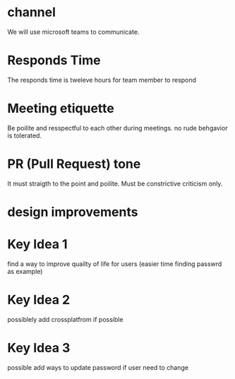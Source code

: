 # channel
We will use microsoft teams to communicate.

# Responds Time
The responds time is tweleve hours for team member to respond

# Meeting etiquette
Be poilite and resspectful to each other during meetings. no rude behgavior is tolerated.

# PR (Pull Request) tone
It must straigth to the point and poilite. Must be constrictive criticism only.

# design improvements
# Key Idea 1
find a way to improve quailty of life for users (easier time finding passwrd as example)
# Key Idea 2
possiblely add crossplatfrom if possible
# Key Idea 3
possible add ways to update password if user need to change
